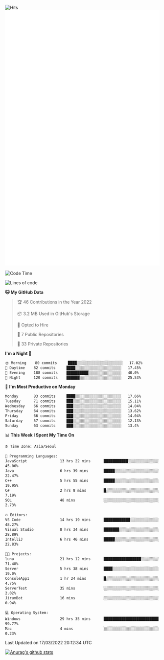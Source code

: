 ![Hits](https://hits.seeyoufarm.com/api/count/incr/badge.svg?url=https%3A%2F%2Fgithub.com%2Fkokose1234&count_bg=%2379C83D&title_bg=%23555555&icon=apple.svg&icon_color=%23E7E7E7&title=hits&edge_flat=false)
<br/>
![Metrics](https://github.com/kokose1234/kokose1234/blob/main/github-metrics.svg)

<!--START_SECTION:waka-->
![Code Time](http://img.shields.io/badge/Code%20Time-586%20hrs%2036%20mins-blue)

![Lines of code](https://img.shields.io/badge/From%20Hello%20World%20I%27ve%20Written-2%20Million%20lines%20of%20code-blue)

**🐱 My GitHub Data** 

> 🏆 46 Contributions in the Year 2022
 > 
> 📦 3.2 MB Used in GitHub's Storage 
 > 
> 💼 Opted to Hire
 > 
> 📜 7 Public Repositories 
 > 
> 🔑 33 Private Repositories  
 > 
**I'm a Night 🦉** 

```text
🌞 Morning    80 commits     ████░░░░░░░░░░░░░░░░░░░░░   17.02% 
🌆 Daytime    82 commits     ████░░░░░░░░░░░░░░░░░░░░░   17.45% 
🌃 Evening    188 commits    ██████████░░░░░░░░░░░░░░░   40.0% 
🌙 Night      120 commits    ██████░░░░░░░░░░░░░░░░░░░   25.53%

```
📅 **I'm Most Productive on Monday** 

```text
Monday       83 commits     ████░░░░░░░░░░░░░░░░░░░░░   17.66% 
Tuesday      71 commits     ███░░░░░░░░░░░░░░░░░░░░░░   15.11% 
Wednesday    66 commits     ███░░░░░░░░░░░░░░░░░░░░░░   14.04% 
Thursday     64 commits     ███░░░░░░░░░░░░░░░░░░░░░░   13.62% 
Friday       66 commits     ███░░░░░░░░░░░░░░░░░░░░░░   14.04% 
Saturday     57 commits     ███░░░░░░░░░░░░░░░░░░░░░░   12.13% 
Sunday       63 commits     ███░░░░░░░░░░░░░░░░░░░░░░   13.4%

```


📊 **This Week I Spent My Time On** 

```text
⌚︎ Time Zone: Asia/Seoul

💬 Programming Languages: 
JavaScript               13 hrs 22 mins      ███████████░░░░░░░░░░░░░░   45.06% 
Java                     6 hrs 39 mins       █████░░░░░░░░░░░░░░░░░░░░   22.47% 
C++                      5 hrs 55 mins       █████░░░░░░░░░░░░░░░░░░░░   19.95% 
C#                       2 hrs 8 mins        █░░░░░░░░░░░░░░░░░░░░░░░░   7.19% 
SQL                      48 mins             ░░░░░░░░░░░░░░░░░░░░░░░░░   2.73%

🔥 Editors: 
VS Code                  14 hrs 19 mins      ████████████░░░░░░░░░░░░░   48.27% 
Visual Studio            8 hrs 34 mins       ███████░░░░░░░░░░░░░░░░░░   28.89% 
IntelliJ                 6 hrs 46 mins       █████░░░░░░░░░░░░░░░░░░░░   22.83%

🐱‍💻 Projects: 
luna                     21 hrs 12 mins      █████████████████░░░░░░░░   71.48% 
Server                   5 hrs 38 mins       ████░░░░░░░░░░░░░░░░░░░░░   19.0% 
ConsoleApp1              1 hr 24 mins        █░░░░░░░░░░░░░░░░░░░░░░░░   4.75% 
ServerTest               35 mins             ░░░░░░░░░░░░░░░░░░░░░░░░░   2.02% 
JirumBot                 16 mins             ░░░░░░░░░░░░░░░░░░░░░░░░░   0.94%

💻 Operating System: 
Windows                  29 hrs 35 mins      █████████████████████████   99.77% 
Mac                      4 mins              ░░░░░░░░░░░░░░░░░░░░░░░░░   0.23%

```


 Last Updated on 17/03/2022 20:12:34 UTC
<!--END_SECTION:waka-->

[![Anurag's github stats](https://github-readme-stats.vercel.app/api?username=kokose1234&theme=dracula)](https://github.com/anuraghazra/github-readme-stats)



	
